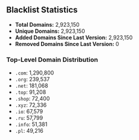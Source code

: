 ## Blacklist Statistics

- **Total Domains:** 2,923,150
- **Unique Domains:** 2,923,150
- **Added Domains Since Last Version:** 2,923,150
- **Removed Domains Since Last Version:** 0

### Top-Level Domain Distribution

-  `.com`: 1,290,800
-  `.org`: 239,537
-  `.net`: 181,068
-  `.top`: 91,208
-  `.shop`: 72,400
-  `.xyz`: 72,336
-  `.io`: 67,579
-  `.ru`: 57,799
-  `.info`: 51,381
-  `.pl`: 49,216
